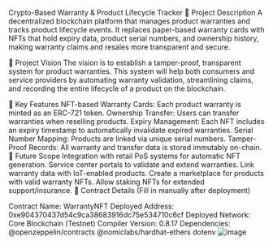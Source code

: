 Crypto-Based Warranty & Product Lifecycle Tracker
📝 Project Description
A decentralized blockchain platform that manages product warranties and tracks product lifecycle events. It replaces paper-based warranty cards with NFTs that hold expiry data, product serial numbers, and ownership history, making warranty claims and resales more transparent and secure.

🎯 Project Vision
The vision is to establish a tamper-proof, transparent system for product warranties. This system will help both consumers and service providers by automating warranty validation, streamlining claims, and recording the entire lifecycle of a product on the blockchain.

🔑 Key Features
NFT-based Warranty Cards: Each product warranty is minted as an ERC-721 token.
Ownership Transfer: Users can transfer warranties when reselling products.
Expiry Management: Each NFT includes an expiry timestamp to automatically invalidate expired warranties.
Serial Number Mapping: Products are linked via unique serial numbers.
Tamper-Proof Records: All warranty and transfer data is stored immutably on-chain.
🔮 Future Scope
Integration with retail PoS systems for automatic NFT generation.
Service center portals to validate and extend warranties.
Link warranty data with IoT-enabled products.
Create a marketplace for products with valid warranty NFTs.
Allow staking NFTs for extended support/insurance.
📜 Contract Details
(Fill in manually after deployment)

Contract Name: WarrantyNFT
Deployed Address: 0xe904370437d54c9ca38683916dc75e534710c6cf
Deployed Network: Core Blockchain (Testnet)
Compiler Version: 0.8.17
Dependencies:
@openzeppelin/contracts
@nomiclabs/hardhat-ethers
dotenv
![image](https://github.com/user-attachments/assets/43faa57d-e526-46c7-a494-0db50bf4fd6a)

